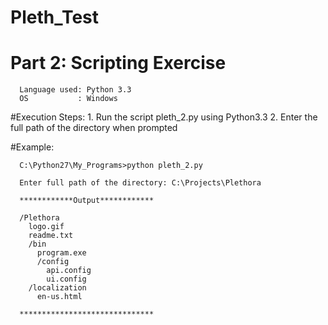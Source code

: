 # Pleth_Test


# Part 2: Scripting Exercise

      Language used: Python 3.3
      OS           : Windows
  
#Execution Steps:
      1. Run the script pleth_2.py using Python3.3
      2. Enter the full path of the directory when prompted 
  
#Example:
  
      C:\Python27\My_Programs>python pleth_2.py

      Enter full path of the directory: C:\Projects\Plethora

      ************Output************

      /Plethora
        logo.gif
        readme.txt
        /bin
          program.exe
          /config
            api.config
            ui.config
        /localization
          en-us.html

      ******************************

